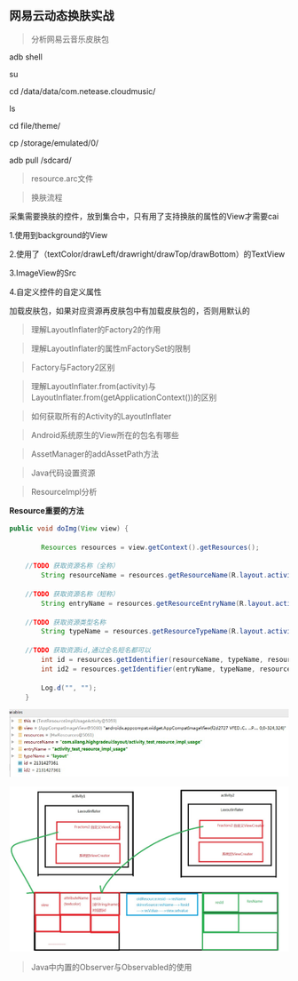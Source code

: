 ## 网易云动态换肤实战

> 分析网易云音乐皮肤包

adb  shell

su

cd  /data/data/com.netease.cloudmusic/

ls

cd file/theme/



cp      /storage/emulated/0/

 adb  pull   /sdcard/





> resource.arc文件





> 换肤流程

采集需要换肤的控件，放到集合中，只有用了支持换肤的属性的View才需要cai

1.使用到background的View

2.使用了（textColor/drawLeft/drawright/drawTop/drawBottom）的TextView

3.ImageView的Src

4.自定义控件的自定义属性



加载皮肤包，如果对应资源再皮肤包中有加载皮肤包的，否则用默认的



> 理解LayoutInflater的Factory2的作用



> 理解LayoutInflater的属性mFactorySet的限制



> Factory与Factory2区别



> 理解LayoutInflater.from(activity)与LayoutInflater.from(getApplicationContext())的区别



> 如何获取所有的Activity的LayoutInflater



> Android系统原生的View所在的包名有哪些



> AssetManager的addAssetPath方法



> Java代码设置资源



> ResourceImpl分析

**Resource重要的方法**

```java
public void doImg(View view) {

        Resources resources = view.getContext().getResources();
    
    //TODO 获取资源名称（全称）
        String resourceName = resources.getResourceName(R.layout.activity_test_resource_impl_usage);
    
    //TODO 获取资源名称（短称）
        String entryName = resources.getResourceEntryName(R.layout.activity_test_resource_impl_usage);
    
    //TODO 获取资源类型名称
        String typeName = resources.getResourceTypeName(R.layout.activity_test_resource_impl_usage);
    
    //TODO 获取资源id,通过全名短名都可以
        int id = resources.getIdentifier(resourceName, typeName, resources.getResourcePackageName(R.layout.activity_test_resource_impl_usage));
        int id2 = resources.getIdentifier(entryName, typeName, resources.getResourcePackageName(R.layout.activity_test_resource_impl_usage));

        Log.d("", "");
    }
```

![771159](image/771159.jpg)





![771754](image/771754.jpg)



> Java中内置的Observer与Observabled的使用